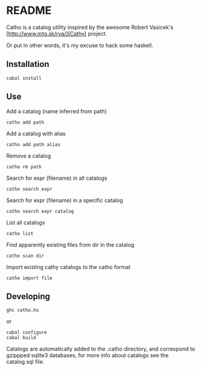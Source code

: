 README
==========

Catho is a catalog utility inspired by the awesome Robert Vasicek's 
[http://www.mtg.sk/rva/](Cathy) project.

Or put in other words, it's my excuse to hack some haskell.

Installation
----------

    cabal install

Use
----------
Add a catalog (name inferred from path)

    catho add path

Add a catalog with alias

    catho add path alias  

Remove a catalog

    catho rm path

Search for expr (filename) in all catalogs

    catho search expr

Search for expr (filename) in a specific catalog

    catho search expr catalog

List all catalogs

    catho list

Find apparently existing files from dir in the catalog

    catho scan dir

Import existing cathy catalogs to the catho format

    catho import file
    
Developing
----------

    ghc catho.hs

or

    cabal configure
    cabal build

Catalogs are automatically added to the .catho directory, and
correspond to gzippped sqlite3 databases, for more info about catalogs
see the catalog.sql file.
